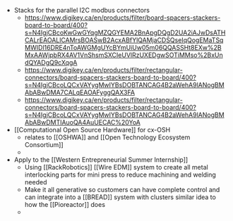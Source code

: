 - Stacks for the parallel I2C modbus connectors
	- https://www.digikey.ca/en/products/filter/board-spacers-stackers-board-to-board/400?s=N4IgjCBcoKwGwGYqgMZQGYEMA2BnApgDQgD2UA2iAJwDsATHCALrEAOALlCAMrsBOASwB2AcxABfYlQAMjaCDSQseIqQogEMaTSqMWIDl16DRE4nToAWGMgUYcBYmUiUw05m06QQASSHt8EXw%2BMxAAWjpbRX4AV1VnShsmSXCIeUVlRzUXEDgwSOTiMMso%2BxUndQYADgQ9cXqgA
	- https://www.digikey.ca/en/products/filter/rectangular-connectors/board-spacers-stackers-board-to-board/400?s=N4IgjCBcoLQCxVAYygMwIYBsDOBTANCAG4B2aWehA9lANogBMAbABwDMA7CALqEAOAFyggQAX3FA
	- https://www.digikey.ca/en/products/filter/rectangular-connectors/board-spacers-stackers-board-to-board/400?s=N4IgjCBcoLQCxVAYygMwIYBsDOBTANCAG4B2aWehA9lANogBMAbABwDMTIAuoQA4AuUECAC%20YoA
- [[Computational Open Source Hardware]] for cx-OSH
	- relates to [[OSHWA]] and [[Open Technology Ecosystem Consortium]]
	-
- Apply to the [[Western Entrepreneurial Summer Internship]]
	- Using [[RackRobotics]] [[Wire EDM]] system to create all metal interlocking parts for mini press to reduce machining and welding needed
	- Make it all generative so customers can have complete control and can integrate into a [[BREAD]] system with clusters similar idea to how the [[Pioreactor]] does
	-